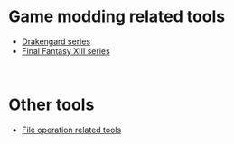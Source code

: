# Game modding related tools
* [Drakengard series](drakengard_series.md)
* [Final Fantasy XIII series](ffxiii_series.md)

<br>

# Other tools
* [File operation related tools](file_related_tools.md)
